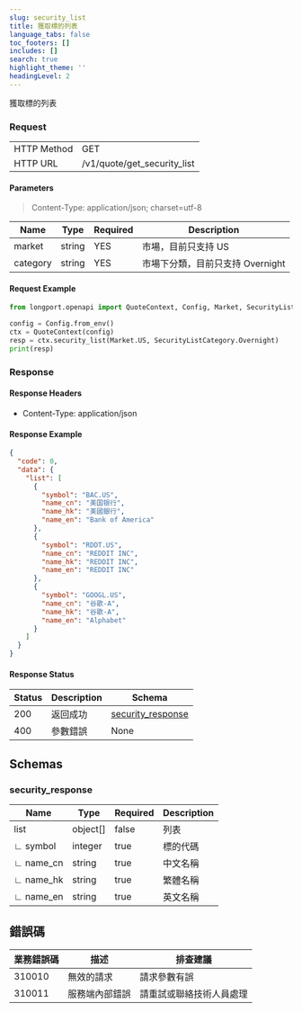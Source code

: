 ```yaml
---
slug: security_list
title: 獲取標的列表
language_tabs: false
toc_footers: []
includes: []
search: true
highlight_theme: ''
headingLevel: 2
---
```


獲取標的列表

<SDKLinks module="quote" klass="QuoteContext" method="security_list" />

### Request

<table className="http-basic">
<tbody>
<tr><td className="http-basic-key">HTTP Method</td><td>GET</td></tr>
<tr><td className="http-basic-key">HTTP URL</td><td>/v1/quote/get_security_list</td></tr>
</tbody>
</table>

#### Parameters

> Content-Type: application/json; charset=utf-8

| Name     | Type   | Required | Description                      |
| -------- | ------ | -------- | -------------------------------- |
| market   | string | YES      | 市場，目前只支持 US              |
| category | string | YES      | 市場下分類，目前只支持 Overnight |

#### Request Example

```python
from longport.openapi import QuoteContext, Config, Market, SecurityListCategory

config = Config.from_env()
ctx = QuoteContext(config)
resp = ctx.security_list(Market.US, SecurityListCategory.Overnight)
print(resp)
```

### Response

#### Response Headers

- Content-Type: application/json

#### Response Example

```json
{
  "code": 0,
  "data": {
    "list": [
      {
        "symbol": "BAC.US",
        "name_cn": "美国银行",
        "name_hk": "美國銀行",
        "name_en": "Bank of America"
      },
      {
        "symbol": "RDDT.US",
        "name_cn": "REDDIT INC",
        "name_hk": "REDDIT INC",
        "name_en": "REDDIT INC"
      },
      {
        "symbol": "GOOGL.US",
        "name_cn": "谷歌-A",
        "name_hk": "谷歌-A",
        "name_en": "Alphabet"
      }
    ]
  }
}
```

#### Response Status

| Status | Description | Schema                                      |
| ------ | ----------- | ------------------------------------------- |
| 200    | 返回成功    | [security_response](#get_security_list_rsp) |
| 400    | 參數錯誤    | None                                        |

<aside className="success">
</aside>

## Schemas

### security_response

<a id="get_security_list_rsp"></a>

| Name      | Type     | Required | Description |
| --------- | -------- | -------- | ----------- |
| list      | object[] | false    | 列表        |
| ∟ symbol  | integer  | true     | 標的代碼    |
| ∟ name_cn | string   | true     | 中文名稱    |
| ∟ name_hk | string   | true     | 繁體名稱    |
| ∟ name_en | string   | true     | 英文名稱    |

## 錯誤碼

| 業務錯誤碼 | 描述           | 排查建議                 |
| ---------- | -------------- | ------------------------ |
| 310010     | 無效的請求     | 請求參數有誤             |
| 310011     | 服務端內部錯誤 | 請重試或聯絡技術人員處理 |

